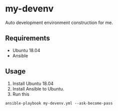 # my-devenv
Auto development environment construction for me.

## Requirements
- Ubuntu 18.04
- Ansible

## Usage
1. Install Ubuntu 18.04
1. Install Ansible to Ubuntu.
1. Run this
```
ansible-playbook my-devenv.yml --ask-become-pass
```
